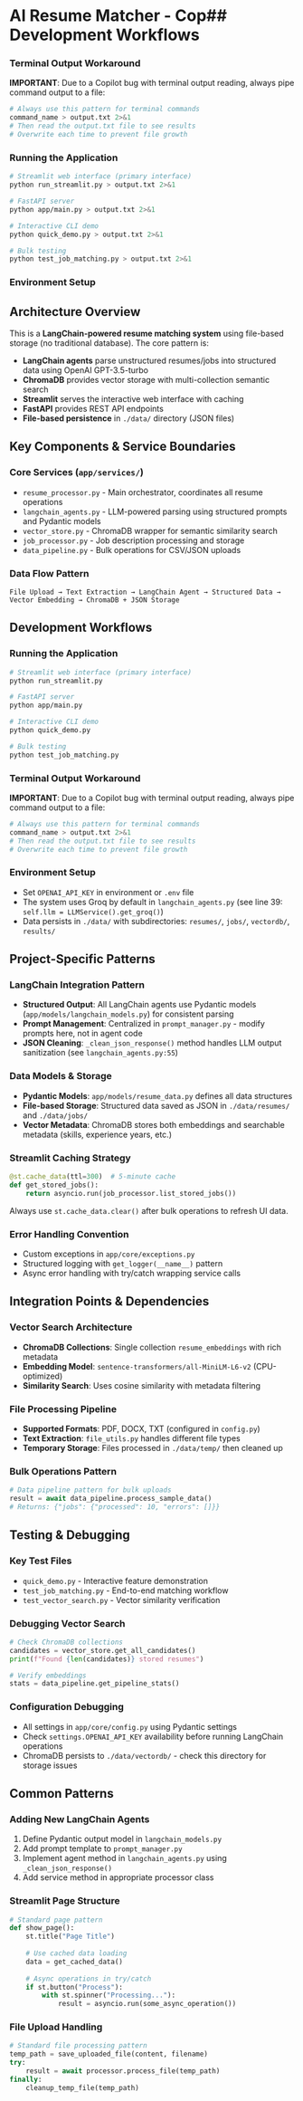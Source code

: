 # AI Resume Matcher - Cop## Development Workflows

### Terminal Output Workaround
**IMPORTANT**: Due to a Copilot bug with terminal output reading, always pipe command output to a file:
```bash
# Always use this pattern for terminal commands
command_name > output.txt 2>&1
# Then read the output.txt file to see results
# Overwrite each time to prevent file growth
```

### Running the Application
```bash
# Streamlit web interface (primary interface)
python run_streamlit.py > output.txt 2>&1

# FastAPI server
python app/main.py > output.txt 2>&1

# Interactive CLI demo
python quick_demo.py > output.txt 2>&1

# Bulk testing
python test_job_matching.py > output.txt 2>&1
```

### Environment Setup
## Architecture Overview

This is a **LangChain-powered resume matching system** using file-based storage (no traditional database). The core pattern is:
- **LangChain agents** parse unstructured resumes/jobs into structured data using OpenAI GPT-3.5-turbo
- **ChromaDB** provides vector storage with multi-collection semantic search
- **Streamlit** serves the interactive web interface with caching
- **FastAPI** provides REST API endpoints
- **File-based persistence** in `./data/` directory (JSON files)

## Key Components & Service Boundaries

### Core Services (`app/services/`)
- `resume_processor.py` - Main orchestrator, coordinates all resume operations
- `langchain_agents.py` - LLM-powered parsing using structured prompts and Pydantic models
- `vector_store.py` - ChromaDB wrapper for semantic similarity search
- `job_processor.py` - Job description processing and storage
- `data_pipeline.py` - Bulk operations for CSV/JSON uploads

### Data Flow Pattern
```
File Upload → Text Extraction → LangChain Agent → Structured Data → Vector Embedding → ChromaDB + JSON Storage
```

## Development Workflows

### Running the Application
```bash
# Streamlit web interface (primary interface)
python run_streamlit.py

# FastAPI server
python app/main.py

# Interactive CLI demo
python quick_demo.py

# Bulk testing
python test_job_matching.py
```

### Terminal Output Workaround
**IMPORTANT**: Due to a Copilot bug with terminal output reading, always pipe command output to a file:
```bash
# Always use this pattern for terminal commands
command_name > output.txt 2>&1
# Then read the output.txt file to see results
# Overwrite each time to prevent file growth
```

### Environment Setup
- Set `OPENAI_API_KEY` in environment or `.env` file
- The system uses Groq by default in `langchain_agents.py` (see line 39: `self.llm = LLMService().get_groq()`)
- Data persists in `./data/` with subdirectories: `resumes/`, `jobs/`, `vectordb/`, `results/`

## Project-Specific Patterns

### LangChain Integration Pattern
- **Structured Output**: All LangChain agents use Pydantic models (`app/models/langchain_models.py`) for consistent parsing
- **Prompt Management**: Centralized in `prompt_manager.py` - modify prompts here, not in agent code
- **JSON Cleaning**: `_clean_json_response()` method handles LLM output sanitization (see `langchain_agents.py:55`)

### Data Models & Storage
- **Pydantic Models**: `app/models/resume_data.py` defines all data structures
- **File-based Storage**: Structured data saved as JSON in `./data/resumes/` and `./data/jobs/`
- **Vector Metadata**: ChromaDB stores both embeddings and searchable metadata (skills, experience years, etc.)

### Streamlit Caching Strategy
```python
@st.cache_data(ttl=300)  # 5-minute cache
def get_stored_jobs():
    return asyncio.run(job_processor.list_stored_jobs())
```
Always use `st.cache_data.clear()` after bulk operations to refresh UI data.

### Error Handling Convention
- Custom exceptions in `app/core/exceptions.py`
- Structured logging with `get_logger(__name__)` pattern
- Async error handling with try/catch wrapping service calls

## Integration Points & Dependencies

### Vector Search Architecture
- **ChromaDB Collections**: Single collection `resume_embeddings` with rich metadata
- **Embedding Model**: `sentence-transformers/all-MiniLM-L6-v2` (CPU-optimized)
- **Similarity Search**: Uses cosine similarity with metadata filtering

### File Processing Pipeline
- **Supported Formats**: PDF, DOCX, TXT (configured in `config.py`)
- **Text Extraction**: `file_utils.py` handles different file types
- **Temporary Storage**: Files processed in `./data/temp/` then cleaned up

### Bulk Operations Pattern
```python
# Data pipeline pattern for bulk uploads
result = await data_pipeline.process_sample_data()
# Returns: {"jobs": {"processed": 10, "errors": []}}
```

## Testing & Debugging

### Key Test Files
- `quick_demo.py` - Interactive feature demonstration
- `test_job_matching.py` - End-to-end matching workflow
- `test_vector_search.py` - Vector similarity verification

### Debugging Vector Search
```python
# Check ChromaDB collections
candidates = vector_store.get_all_candidates()
print(f"Found {len(candidates)} stored resumes")

# Verify embeddings
stats = data_pipeline.get_pipeline_stats()
```

### Configuration Debugging
- All settings in `app/core/config.py` using Pydantic settings
- Check `settings.OPENAI_API_KEY` availability before running LangChain operations
- ChromaDB persists to `./data/vectordb/` - check this directory for storage issues

## Common Patterns

### Adding New LangChain Agents
1. Define Pydantic output model in `langchain_models.py`
2. Add prompt template to `prompt_manager.py`
3. Implement agent method in `langchain_agents.py` using `_clean_json_response()`
4. Add service method in appropriate processor class

### Streamlit Page Structure
```python
# Standard page pattern
def show_page():
    st.title("Page Title")
    
    # Use cached data loading
    data = get_cached_data()
    
    # Async operations in try/catch
    if st.button("Process"):
        with st.spinner("Processing..."):
            result = asyncio.run(some_async_operation())
```

### File Upload Handling
```python
# Standard file processing pattern
temp_path = save_uploaded_file(content, filename)
try:
    result = await processor.process_file(temp_path)
finally:
    cleanup_temp_file(temp_path)
```
